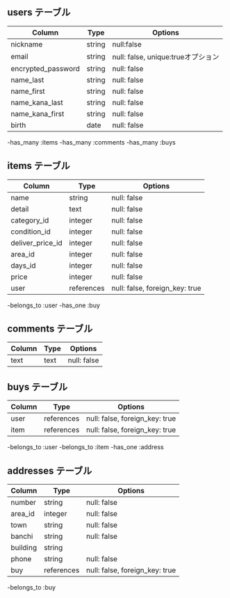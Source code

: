 ## users テーブル

| Column                        | Type   | Options     |
| ------------------            | ------ | ----------- |
| nickname                      | string | null:false  |
| email                         | string | null: false, unique:trueオプション |
| encrypted_password            | string | null: false |
| name_last                     | string | null: false |
| name_first                    | string | null: false |
| name_kana_last                | string | null: false |
| name_kana_first               | string | null: false |
| birth                         | date   | null: false |

-has_many :items
-has_many :comments
-has_many :buys

## items  テーブル

| Column           | Type       | Options     |
| ----------       | ---------- | ----------- |
| name             | string     | null: false |
| detail           | text       | null: false |
| category_id      | integer    | null: false |
| condition_id     | integer    | null: false |
| deliver_price_id | integer    | null: false |
| area_id          | integer    | null: false |
| days_id          | integer    | null: false |
| price            | integer    | null: false |
| user             | references | null: false, foreign_key: true |

-belongs_to :user
-has_one :buy

## comments  テーブル

| Column            | Type       | Options     |
| ----------------- | ---------- | ----------- |
| text              | text       | null: false |


## buys  テーブル
| Column            | Type       | Options     |
| ----------------- | ---------- | ----------- |
| user             | references | null: false, foreign_key: true |
| item             | references | null: false, foreign_key: true |

-belongs_to :user
-belongs_to :item
-has_one :address

## addresses  テーブル
| Column            | Type       | Options     |
| ----------------- | ---------- | ----------- |
| number            | string     | null: false |
| area_id           | integer    | null: false |
| town              | string     | null: false |
| banchi            | string     | null: false |
| building          | string     |             |
| phone             | string     | null: false |
| buy               | references | null: false, foreign_key: true |

-belongs_to :buy